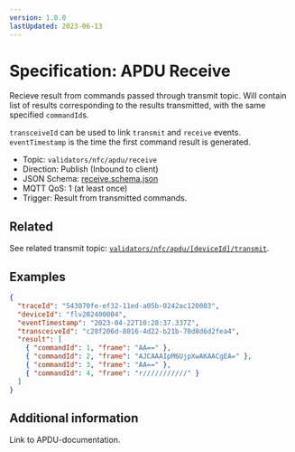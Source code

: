 ```yaml
---
version: 1.0.0
lastUpdated: 2023-06-13
---
```


# Specification: APDU Receive

Recieve result from commands passed through transmit topic. Will contain list of
results corresponding to the results transmitted, with the same specified
`commandId`s.

`transceiveId` can be used to link `transmit` and `receive` events.
`eventTimestamp` is the time the first command result is generated.

- Topic: `validators/nfc/apdu/receive`
- Direction: Publish (Inbound to client)
- JSON Schema: [receive.schema.json](./receive.schema.json)
- MQTT QoS: 1 (at least once)
- Trigger: Result from transmitted commands.

## Related

See related transmit topic:
[`validators/nfc/apdu/[deviceId]/transmit`](../[deviceId]/transmit).

## Examples

```json
{
  "traceId": "543070fe-ef32-11ed-a05b-0242ac120003",
  "deviceId": "flv202400004",
  "eventTimestamp": "2023-04-22T10:28:37.337Z",
  "transceiveId": "c28f206d-8016-4d22-b21b-70d8d6d2fea4",
  "result": [
    { "commandId": 1, "frame": "AA==" },
    { "commandId": 2, "frame": "AJCAAAIpM6UjpXwAKAACgEA=" },
    { "commandId": 3, "frame": "AA==" },
    { "commandId": 4, "frame": "r///////////" }
  ]
}
```

## Additional information

Link to APDU-documentation.
